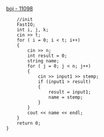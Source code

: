 [boj - 11098](https://www.acmicpc.net/problem/11098)
```int main() {
	//init
	FastIO;
	int i, j, k;
	cin >> t;
	for ( i = 0; i < t; i++)
	{
		cin >> n;
		int result = 0;
		string name;
		for ( j = 0; j < n; j++)
		{
			cin >> input1 >> stemp;
			if (input1 > result)
			{
				result = input1;
				name = stemp;
			}
		}
		cout << name << endl;
	}
	return 0;
}
```
